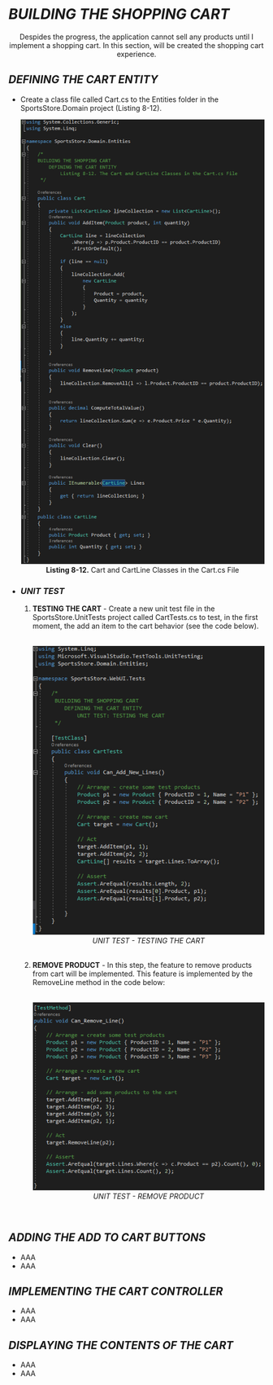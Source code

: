 <h1><i>BUILDING THE SHOPPING CART</i></h1>
<p align="center">
	Despides the progress, the application cannot sell any products until I implement a shopping cart. In this section, will be created the shopping cart experience.
</p>

<h2><i>DEFINING THE CART ENTITY</i></h2>
<ul>
	<li>
		Create a class file called Cart.cs to the Entities folder in the SportsStore.Domain project (Listing 8-12).
		<p align="center">
			<img src="Pictures/Listing 8-12.png" /><br />
			<b>Listing 8-12.</b> Cart and CartLine Classes in the Cart.cs File
		</p>
	</li>
	<li>
		<h3><i>UNIT TEST</i></h3>
		<ol>
			<li>
				<b>TESTING THE CART</b> - Create a new unit test file in the SportsStore.UnitTests project called CartTests.cs to test, in the first moment, the add an item to the cart behavior (see the code below).<br /><br />
				<p align="center">
					<img src="Pictures/UT_TESTING_THE_CART.png" /><br />
					<i>UNIT TEST - TESTING THE CART</i>
				</p><br />				
			</li>
			<li>
				<b>REMOVE PRODUCT</b> - In this step, the feature to remove products from cart will be implemented. This feature is implemented by the RemoveLine method in the code below:<br /><br />
				<p align="center">
					<img src="Pictures/UT_TESTING_THE_CART_REMOVE_PRODUCT.png" /><br />
					<i>UNIT TEST - REMOVE PRODUCT</i>
				</p><br />	
			</li>
		</ol>
	</li>
</ul>

<h2><i>ADDING THE ADD TO CART BUTTONS</i></h2>
<ul>
	<li>AAA</li>
	<li>AAA</li>
</ul>

<h2><i>IMPLEMENTING THE CART CONTROLLER</i></h2>
<ul>
	<li>AAA</li>
	<li>AAA</li>
</ul>

<h2><i>DISPLAYING THE CONTENTS OF THE CART</i></h2>
<ul>
	<li>AAA</li>
	<li>AAA</li>
</ul>
	
	
	
	
  
